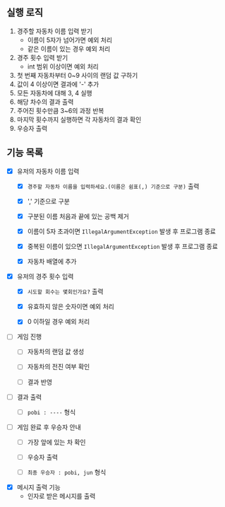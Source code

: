 ## 실행 로직
1. 경주할 자동차 이름 입력 받기
    - 이름이 5자가 넘어가면 예외 처리
    - 같은 이름이 있는 경우 예외 처리
2. 경주 횟수 입력 받기
    - int 범위 이상이면 예외 처리
3. 첫 번째 자동차부터 0~9 사이의 랜덤 값 구하기
4. 값이 4 이상이면 결과에 '-' 추가
5. 모든 자동차에 대해 3, 4 실행
6. 해당 차수의 결과 출력
7. 주어진 횟수만큼 3~6의 과정 반복
8. 마지막 횟수까지 실행하면 각 자동차의 결과 확인
9. 우승자 출력

## 기능 목록
- [x] 유저의 자동차 이름 입력
    - [x] `경주할 자동차 이름을 입력하세요.(이름은 쉼표(,) 기준으로 구분)` 출력
    - [x] ',' 기준으로 구분
    - [x] 구분된 이름 처음과 끝에 있는 공백 제거
    - [x] 이름이 5자 초과이면 `IllegalArgumentException` 발생 후 프로그램 종료
    - [x] 중복된 이름이 있으면 `IllegalArgumentException` 발생 후 프로그램 종료
    - [x] 자동차 배열에 추가


- [x] 유저의 경주 횟수 입력
    - [x] `시도할 회수는 몇회인가요?` 출력
    - [x] 유효하지 않은 숫자이면 예외 처리
    - [x] 0 이하일 경우 예외 처리


- [ ] 게임 진행
    - [ ] 자동차의 랜덤 값 생성
    - [ ] 자동차의 전진 여부 확인
    - [ ] 결과 반영


- [ ] 결과 출력
    - [ ] `pobi : ----` 형식


- [ ] 게임 완료 후 우승자 안내
    - [ ] 가장 앞에 있는 차 확인
    - [ ] 우승자 출력
    - [ ] `최종 우승자 : pobi, jun` 형식  


- [x] 메시지 출력 기능
  -  인자로 받은 메시지를 출력